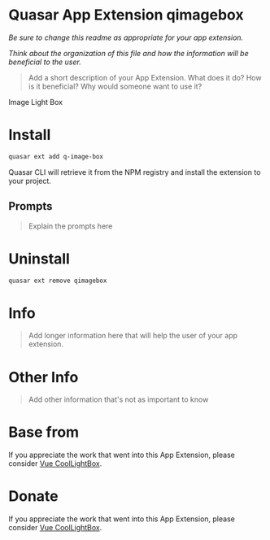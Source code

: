 Quasar App Extension qimagebox
===

_Be sure to change this readme as appropriate for your app extension._

_Think about the organization of this file and how the information will be beneficial to the user._

> Add a short description of your App Extension. What does it do? How is it beneficial? Why would someone want to use it?

Image Light Box

# Install
```bash
quasar ext add q-image-box
```
Quasar CLI will retrieve it from the NPM registry and install the extension to your project.

## Prompts

> Explain the prompts here

# Uninstall
```bash
quasar ext remove qimagebox
```

# Info
> Add longer information here that will help the user of your app extension.

# Other Info
> Add other information that's not as important to know

# Base from 
If you appreciate the work that went into this App Extension, please consider [Vue CoolLightBox](https://vue-cool-lightbox.lucaspulliese.com/).

# Donate 
If you appreciate the work that went into this App Extension, please consider [Vue CoolLightBox](http://paypal.me/lucaspdonations).



